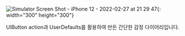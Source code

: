 ![Simulator Screen Shot - iPhone 12 - 2022-02-27 at 21 29 47](https://user-images.githubusercontent.com/79244795/155882503-77e4dee5-7c16-4ce9-95e4-c5a62bed8dd0.png){: width="300" height="300"}

UIButton action과 UserDefaults를 활용하여 만든 간단한 감정 다이어리입니다.
